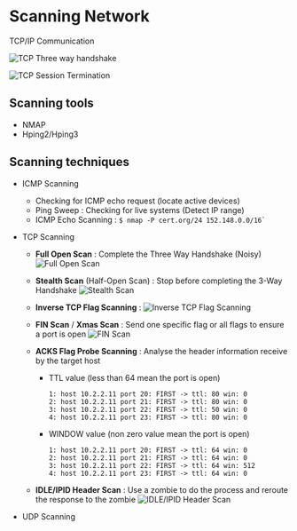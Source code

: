 # Scanning Network

TCP/IP Communication 

![TCP Three way handshake](https://www.cisco.com/c/dam/en_us/about/ac123/ac147/images/ipj/ipj_9-4/94_syn_fig1_lg.jpg)

![TCP Session Termination](https://cdncontribute.geeksforgeeks.org/wp-content/uploads/CN.png)



## Scanning tools
* NMAP
* Hping2/Hping3


## Scanning techniques
* ICMP Scanning
  * Checking for ICMP echo request (locate active devices)
  * Ping Sweep : Checking for live systems (Detect IP range)
  * ICMP Echo Scanning : `$ nmap -P cert.org/24 152.148.0.0/16̀`
* TCP Scanning
  * **Full Open Scan** : Complete the Three Way Handshake (Noisy)
![Full Open Scan](http://www.information-security.fr/wp-content/uploads/2014/10/TCP_Scan_Schema_Connect.png)
  * **Stealth Scan** (Half-Open Scan) : Stop before completing the 3-Way Handshake
![Stealth Scan](https://www.information-security.fr/wp-content/uploads/2014/10/TCP_Scan_Schema_SYN.png)
  * **Inverse TCP Flag Scanning** : 
![Inverse TCP Flag Scanning](https://securitcrs.files.wordpress.com/2011/10/inverse-tcp.png)
  * **FIN Scan** / **Xmas Scan** : Send one specific flag or all flags to ensure a port is open
![FIN Scan](https://www.information-security.fr/wp-content/uploads/2014/10/TCP_Scan_Schema_FIN.png)
  * **ACKS Flag Probe Scanning** : Analyse the header information receive by the target host
  
    * TTL value (less than 64 mean the port is open)
      ```
      1: host 10.2.2.11 port 20: FIRST -> ttl: 80 win: 0
      2: host 10.2.2.11 port 21: FIRST -> ttl: 80 win: 0
      3: host 10.2.2.11 port 22: FIRST -> ttl: 50 win: 0
      4: host 10.2.2.11 port 23: FIRST -> ttl: 80 win: 0 
      ```
    * WINDOW value (non zero value mean the port is open)
      ```
      1: host 10.2.2.11 port 20: FIRST -> ttl: 64 win: 0
      2: host 10.2.2.11 port 21: FIRST -> ttl: 64 win: 0
      3: host 10.2.2.11 port 22: FIRST -> ttl: 64 win: 512
      4: host 10.2.2.11 port 23: FIRST -> ttl: 64 win: 0 
      ```
  * **IDLE/IPID Header Scan** : Use a zombie to do the process and reroute the response to the zombie
  ![IDLE/IPID Header Scan](https://upload.wikimedia.org/wikipedia/commons/thumb/e/ef/Idlescan.png/770px-Idlescan.png)
  
* UDP Scanning

